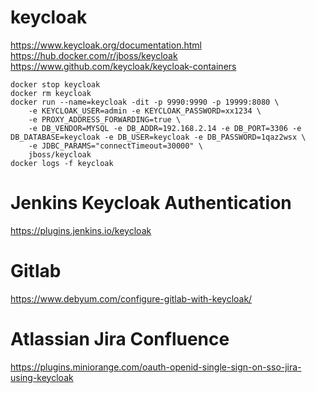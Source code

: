 
# keycloak
https://www.keycloak.org/documentation.html
https://hub.docker.com/r/jboss/keycloak
https://www.github.com/keycloak/keycloak-containers

```
docker stop keycloak
docker rm keycloak
docker run --name=keycloak -dit -p 9990:9990 -p 19999:8080 \
    -e KEYCLOAK_USER=admin -e KEYCLOAK_PASSWORD=xx1234 \
    -e PROXY_ADDRESS_FORWARDING=true \
    -e DB_VENDOR=MYSQL -e DB_ADDR=192.168.2.14 -e DB_PORT=3306 -e DB_DATABASE=keycloak -e DB_USER=keycloak -e DB_PASSWORD=1qaz2wsx \
    -e JDBC_PARAMS="connectTimeout=30000" \
    jboss/keycloak
docker logs -f keycloak

```


# Jenkins Keycloak Authentication
https://plugins.jenkins.io/keycloak

# Gitlab
https://www.debyum.com/configure-gitlab-with-keycloak/

# Atlassian Jira Confluence
https://plugins.miniorange.com/oauth-openid-single-sign-on-sso-jira-using-keycloak